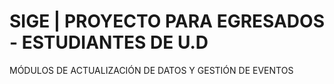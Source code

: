 <h1>SIGE | PROYECTO PARA EGRESADOS - ESTUDIANTES DE U.D</h1>
<p>MÓDULOS DE ACTUALIZACIÓN DE DATOS Y GESTIÓN DE EVENTOS</p>
